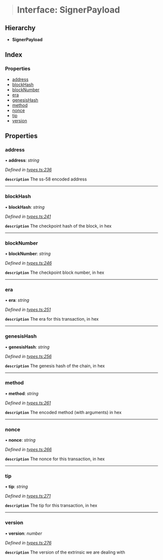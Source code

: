 > # Interface: SignerPayload

## Hierarchy

* **SignerPayload**

## Index

### Properties

* [address](_types_.signerpayload.md#address)
* [blockHash](_types_.signerpayload.md#blockhash)
* [blockNumber](_types_.signerpayload.md#blocknumber)
* [era](_types_.signerpayload.md#era)
* [genesisHash](_types_.signerpayload.md#genesishash)
* [method](_types_.signerpayload.md#method)
* [nonce](_types_.signerpayload.md#nonce)
* [tip](_types_.signerpayload.md#tip)
* [version](_types_.signerpayload.md#version)

## Properties

###  address

• **address**: *string*

*Defined in [types.ts:236](https://github.com/polkadot-js/api/blob/d34eb15/packages/api/src/types.ts#L236)*

**`description`** The ss-58 encoded address

___

###  blockHash

• **blockHash**: *string*

*Defined in [types.ts:241](https://github.com/polkadot-js/api/blob/d34eb15/packages/api/src/types.ts#L241)*

**`description`** The checkpoint hash of the block, in hex

___

###  blockNumber

• **blockNumber**: *string*

*Defined in [types.ts:246](https://github.com/polkadot-js/api/blob/d34eb15/packages/api/src/types.ts#L246)*

**`description`** The checkpoint block number, in hex

___

###  era

• **era**: *string*

*Defined in [types.ts:251](https://github.com/polkadot-js/api/blob/d34eb15/packages/api/src/types.ts#L251)*

**`description`** The era for this transaction, in hex

___

###  genesisHash

• **genesisHash**: *string*

*Defined in [types.ts:256](https://github.com/polkadot-js/api/blob/d34eb15/packages/api/src/types.ts#L256)*

**`description`** The genesis hash of the chain, in hex

___

###  method

• **method**: *string*

*Defined in [types.ts:261](https://github.com/polkadot-js/api/blob/d34eb15/packages/api/src/types.ts#L261)*

**`description`** The encoded method (with arguments) in hex

___

###  nonce

• **nonce**: *string*

*Defined in [types.ts:266](https://github.com/polkadot-js/api/blob/d34eb15/packages/api/src/types.ts#L266)*

**`description`** The nonce for this transaction, in hex

___

###  tip

• **tip**: *string*

*Defined in [types.ts:271](https://github.com/polkadot-js/api/blob/d34eb15/packages/api/src/types.ts#L271)*

**`description`** The tip for this transaction, in hex

___

###  version

• **version**: *number*

*Defined in [types.ts:276](https://github.com/polkadot-js/api/blob/d34eb15/packages/api/src/types.ts#L276)*

**`description`** The version of the extrinsic we are dealing with